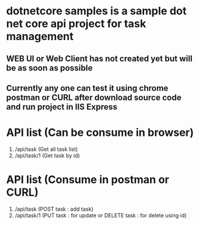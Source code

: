 # dotnetcore samples is a sample dot net core api project for task management

## WEB UI or Web Client has not created yet but will be as soon as possible

## Currently any one can test it using chrome postman or CURL after download source code and run project in IIS Express

# API list (Can be consume in browser)

1. /api/task (Get all task list)
2.  /api/task/1 (Get task by id)

# API list (Consume in postman or CURL)

1. /api/task (POST task : add task)
2.  /api/task/1 (PUT task : for update or DELETE task : for delete using id)



